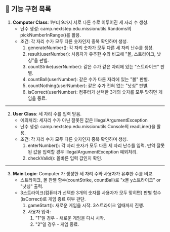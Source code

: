 ## 🚀 기능 구현 목록

1. **Computer Class**: 1부터 9까지 서로 다른 수로 이루어진 세 자리 수 생성.
   - 난수 생성: camp.nextstep.edu.missionutils.Randoms의 pickNumberInRange()를 활용.
   - 조건: 각 자리 수가 모두 다른 숫자인지 중복 확인하며 생성.
     1. generateNumber(): 각 자리 숫자가 모두 다른 세 자리 난수를 생성.
     2. result(userNumber): 사용자가 유추한 수와 비교해 "볼, 스트라이크, 낫싱"을 판별.
     3. countStrike(userNumber): 같은 수가 같은 자리에 있는 "스트라이크" 판별.
     4. countBall(userNumber): 같은 수가 다른 자리에 있는 "볼" 판별.
     5. countNothing(userNumber): 같은 수가 전혀 없는 "낫싱" 판별.
     6. isCorrect(userNumber): 컴퓨터가 선택한 3개의 숫자를 모두 맞히면 게임을 종료.
---
2. **User Class**: 세 자리 수를 입력 받음.
   - 예외처리: 세자리 수가 아닌 잘못된 값은 IllegalArgumentException
   - 난수 생성: camp.nextstep.edu.missionutils.Console의 readLine()을 활용.
   - 조건: 각 자리 수가 모두 다른 숫자인지 중복 확인하며 생성.
     1. enterNumber(): 각 자리 숫자가 모두 다른 세 자리 난수를 입력. 만약 잘못된 값을 입력할 경우 IllegalArgumentException 예외처리.
     2. checkValid(): 올바른 입력 값인지 확인.
---
3. **Main Logic**: Computer 가 생성한 세 자리 수와 사용자가 유추한 수를 비교.
   - 스트라이크, 볼 판별 함수(countStrike, countBall)로 "x볼 y스트라이크" or "낫싱" 출력.
   - 3스트라이크(컴퓨터가 선택한 3개의 숫자를 사용자가 모두 맞히면) 판별 함수(isCorrect)로 게임 종료 여부 판단.
     1. gameStart(): 새로운 게임을 시작. 3스트라이크 일때까지 진행.
     2. 사용자 입력: 
        1. "1"일 경우 - 새로운 게임을 다시 시작.
        2. "2"일 경우 - 게임 종료.

